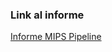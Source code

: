 ### Link al informe

[Informe MIPS Pipeline](https://docs.google.com/document/d/1yxs4q1XMpENweIB93pCepfZZ7PdnVE7C3y6y3r4iUVc/edit?usp=sharing)
